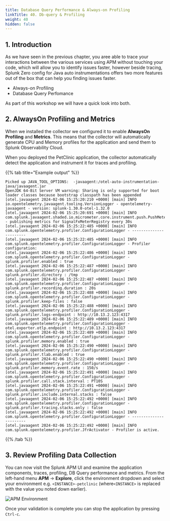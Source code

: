 ```yaml
---
title: Database Query Performance & Always-on Profiling
linkTitle: 40. Db-query & Profiling
weight: 40
hidden: false
---
```


## 1. Introduction

As we have seen in the previous chapter, you aree able to trace your interactions between the various services using APM without touching your code,  which will allow you to identify issues faster, however beside tracing, Splunk Zero config for Java auto instrumentations offers two more features out of the box that can help you finding issues faster.

* Always-on Profiling
* Database Query Perfomance

As part of this workshop we will have a quick look into both.

## 2. AlwaysOn Profiling and Metrics

When we installed the collector we configured it to enable **AlwaysOn Profiling** and **Metrics**. This means that the collector will automatically generate CPU and Memory profiles for the application and send them to Splunk Observability Cloud.

When you deployed the PetClinic application, the collector automatically detect the application and instrument it for traces and profiling.

{{% tab title="Example output" %}}

``` text {wrap="false"}
Picked up JAVA_TOOL_OPTIONS:  -javaagent:/otel-auto-instrumentation-java/javaagent.jar
OpenJDK 64-Bit Server VM warning: Sharing is only supported for boot loader classes because bootstrap classpath has been appended
[otel.javaagent 2024-02-06 15:25:20:210 +0000] [main] INFO io.opentelemetry.javaagent.tooling.VersionLogger - opentelemetry-javaagent - version: splunk-1.30.0-otel-1.32.0
[otel.javaagent 2024-02-06 15:25:20:691 +0000] [main] INFO com.splunk.javaagent.shaded.io.micrometer.core.instrument.push.PushMeterRegistry - publishing metrics for SignalFxMeterRegistry every 30s
[otel.javaagent 2024-02-06 15:25:22:485 +0000] [main] INFO com.splunk.opentelemetry.profiler.ConfigurationLogger - -----------------------
[otel.javaagent 2024-02-06 15:25:22:485 +0000] [main] INFO com.splunk.opentelemetry.profiler.ConfigurationLogger - Profiler configuration:
[otel.javaagent 2024-02-06 15:25:22:486 +0000] [main] INFO com.splunk.opentelemetry.profiler.ConfigurationLogger -                  splunk.profiler.enabled : true
[otel.javaagent 2024-02-06 15:25:22:487 +0000] [main] INFO com.splunk.opentelemetry.profiler.ConfigurationLogger -                splunk.profiler.directory : /tmp
[otel.javaagent 2024-02-06 15:25:22:487 +0000] [main] INFO com.splunk.opentelemetry.profiler.ConfigurationLogger -       splunk.profiler.recording.duration : 20s
[otel.javaagent 2024-02-06 15:25:22:488 +0000] [main] INFO com.splunk.opentelemetry.profiler.ConfigurationLogger -               splunk.profiler.keep-files : false
[otel.javaagent 2024-02-06 15:25:22:488 +0000] [main] INFO com.splunk.opentelemetry.profiler.ConfigurationLogger -            splunk.profiler.logs-endpoint : http://10.13.2.123:4317
[otel.javaagent 2024-02-06 15:25:22:489 +0000] [main] INFO com.splunk.opentelemetry.profiler.ConfigurationLogger -              otel.exporter.otlp.endpoint : http://10.13.2.123:4317
[otel.javaagent 2024-02-06 15:25:22:489 +0000] [main] INFO com.splunk.opentelemetry.profiler.ConfigurationLogger -           splunk.profiler.memory.enabled : true
[otel.javaagent 2024-02-06 15:25:22:490 +0000] [main] INFO com.splunk.opentelemetry.profiler.ConfigurationLogger -             splunk.profiler.tlab.enabled : true
[otel.javaagent 2024-02-06 15:25:22:490 +0000] [main] INFO com.splunk.opentelemetry.profiler.ConfigurationLogger -        splunk.profiler.memory.event.rate : 150/s
[otel.javaagent 2024-02-06 15:25:22:491 +0000] [main] INFO com.splunk.opentelemetry.profiler.ConfigurationLogger -      splunk.profiler.call.stack.interval : PT10S
[otel.javaagent 2024-02-06 15:25:22:491 +0000] [main] INFO com.splunk.opentelemetry.profiler.ConfigurationLogger -  splunk.profiler.include.internal.stacks : false
[otel.javaagent 2024-02-06 15:25:22:492 +0000] [main] INFO com.splunk.opentelemetry.profiler.ConfigurationLogger -      splunk.profiler.tracing.stacks.only : false
[otel.javaagent 2024-02-06 15:25:22:492 +0000] [main] INFO com.splunk.opentelemetry.profiler.ConfigurationLogger - -----------------------
[otel.javaagent 2024-02-06 15:25:22:492 +0000] [main] INFO com.splunk.opentelemetry.profiler.JfrActivator - Profiler is active.
```

{{% /tab %}}

## 3. Review Profiling Data Collection

You can now visit the Splunk APM UI and examine the application components, traces, profiling, DB Query performance and metrics. From the left-hand menu **APM** → **Explore**, click the environment dropdown and select your environment e.g. `<INSTANCE>-petclinic` (where`<INSTANCE>` is replaced with the value you noted down earlier).

![APM Environment](../images/apm-environment.png)

Once your validation is complete you can stop the application by pressing `Ctrl-c`.

<!--
## 4. Adding Resource Attributes to Spans

Resource attributes can be added to every reported span. For example `version=0.314`. A comma-separated list of resource attributes can also be defined e.g. `key1=val1,key2=val2`.

Let's launch the PetClinic again using new resource attributes. Note, that adding resource attributes to the run command will override what was defined when we installed the collector. Let's add two new resource attributes `deployment.environment=$INSTANCE-petclinic-env,version=0.314`:

```bash
java \
-Dserver.port=8083 \
-Dotel.service.name=$INSTANCE-petclinic-service \
-Dotel.resource.attributes=deployment.environment=$INSTANCE-petclinic-env,version=0.314 \
-jar target/spring-petclinic-*.jar --spring.profiles.active=mysql
```

Back in the Splunk APM UI we can drill down on a recent trace and see the new `version` attribute in a span.
-->